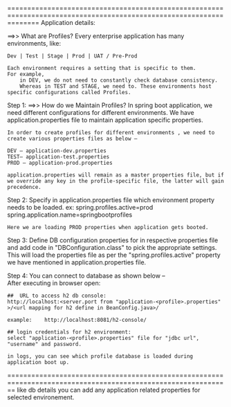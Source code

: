 ====================================================================================================================
Application details:

==>>	What are Profiles?
	Every enterprise application has many environments, like:

	Dev | Test | Stage | Prod | UAT / Pre-Prod

	Each environment requires a setting that is specific to them. 
	For example, 
		in DEV, we do not need to constantly check database consistency. 
		Whereas in TEST and STAGE, we need to. These environments host specific configurations called Profiles.
	
Step 1:
==>>	How do we Maintain Profiles?
	In spring boot application, we need different configurations for different environments. 
	We have application.properties file to maintain application specific properties. 
	
	In order to create profiles for different environments , we need to create various properties files as below –

	DEV – application-dev.properties
	TEST– application-test.properties
	PROD – application-prod.properties
	
	application.properties will remain as a master properties file, but if we override any key in the profile-specific file, the latter will gain precedence.
	
	
Step 2:		Specify in application.properties file which environment property needs to be loaded.
	ex:
		spring.profiles.active=prod
		spring.application.name=springbootprofiles
		
	Here we are loading PROD properties when application gets booted.
	
	
Step 3:		Define DB configuration properties for in respective properties file and add code in "DBConfiguration.class" to pick the appropriate settings.
	This will load the properties file as per the "spring.profiles.active" property we have mentioned in application.properties file.
	
Step 4: 	You can connect to database as shown below –	
	After executing in browser open:

	##	URL to access h2 db console:
	http://localhost:<server.port from "application-<profile>.properties" >/<url mapping for h2 define in BeanConfig.java>/

	example:	http://localhost:8081/h2-console/

	## login credentials for h2 environment:
	select "application-<profile>.properties" file for "jdbc url", "username" and password.
	
	in logs, you can see which profile database is loaded during application boot up.
	
==============================================================================================================
like db details you can add any application related properties for selected environement.



	
	
	
	